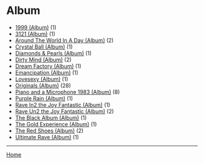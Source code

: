 # Album

  * [1999 (Album)](./album/1999/) (1)
  * [3121 (Album)](./album/3121/) (1)
  * [Around The World In A Day (Album)](./album/around-the-world-in-a-day/) (2)
  * [Crystal Ball (Album)](./album/crystal-ball/) (1)
  * [Diamonds & Pearls (Album)](./album/diamonds-pearls/) (1)
  * [Dirty Mind (Album)](./album/dirty-mind/) (2)
  * [Dream Factory (Album)](./album/dream-factory/) (1)
  * [Emancipation (Album)](./album/emancipation/) (1)
  * [Lovesexy (Album)](./album/lovesexy/) (1)
  * [Originals (Album)](./album/originals/) (28)
  * [Piano and a Microphone 1983 (Album)](./album/piano-and-a-microphone-1983/) (8)
  * [Purple Rain (Album)](./album/purple-rain/) (1)
  * [Rave In2 the Joy Fantastic (Album)](./album/rave-in2-the-joy-fantastic/) (1)
  * [Rave Un2 the Joy Fantastic (Album)](./album/rave-un2-the-joy-fantastic/) (2)
  * [The Black Album (Album)](./album/the-black-album/) (1)
  * [The Gold Experience (Album)](./album/the-gold-experience/) (1)
  * [The Red Shoes (Album)](./album/the-red-shoes/) (2)
  * [Ultimate Rave (Album)](./album/ultimate-rave/) (1)

----

[Home](../)
